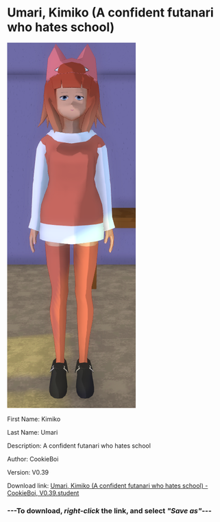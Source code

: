 # Umari, Kimiko (A confident futanari who hates school)

<img src = "https://raw.githubusercontent.com/Arbiter1223/Daigaku-Gurashi-Custom-Students/master/Students/Files/Umari%2C%20Kimiko%20(A%20confident%20futanari%20who%20hates%20school).png">

First Name: Kimiko

Last Name: Umari

Description: A confident futanari who hates school

Author: CookieBoi

Version: V0.39

Download link: <a href="https://raw.githubusercontent.com/Arbiter1223/Daigaku-Gurashi-Custom-Students/master/Students/Files/Umari%2C%20Kimiko%20(A%20confident%20futanari%20who%20hates%20school)%20-%20CookieBoi%2C%20V0.39.student">Umari, Kimiko (A confident futanari who hates school) - CookieBoi, V0.39.student</a>

### ---**To download, _right-click_ the link, and select _"Save as"_**---
